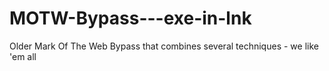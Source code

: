 # MOTW-Bypass---exe-in-lnk
Older Mark Of The Web Bypass that combines several techniques - we like 'em all
